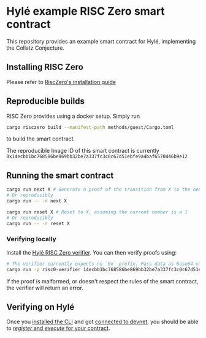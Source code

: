 # Hylé example RISC Zero smart contract

This repository provides an example smart contract for Hylé, implementing the Collatz Conjecture.

## Installing RISC Zero

Please refer to [RiscZero's installation guide](https://dev.risczero.com/api/zkvm/install)

## Reproducible builds

RISC Zero provides using a docker setup. Simply run
```bash
cargo risczero build --manifest-path methods/guest/Cargo.toml
```
to build the smart contract.

The reproducible Image ID of this smart contract is currently `0x14ecbb1bc768586be869bb32be7a337fc3c0c67d51ebfe9a4baf6570446b9e12`


## Running the smart contract

```bash
cargo run next X # Generate a proof of the transition from X to the next number in the collatz conjecture
# Or reproducibly
cargo run -- -r next X
```

```bash
cargo run reset X # Reset to X, assuming the current number is a 1
# Or reproducibly
cargo run -- -r reset X
```

### Verifying locally

Install the [Hylé RISC Zero verifier](https://github.com/Hyle-org/verifiers-for-hyle).
You can then verify proofs using:
```sh
# The verifier currently expects no `0x` prefix. Pass data as base64 values.
cargo run -p risc0-verifier 14ecbb1bc768586be869bb32be7a337fc3c0c67d51ebfe9a4baf6570446b9e12 [path_to_proof] [initial_state] [final_state]
```
If the proof is malformed, or doesn't respect the rules of the smart contract, the verifier will return an error.

## Verifying on Hylé

Once you [installed the CLI](https://docs.hyle.eu/developers/using-the-cli/hyled-install-instructions/) and got [connected to devnet](https://docs.hyle.eu/developers/using-the-cli/connect-to-devnet/), you should be able to [_register_ and _execute_ for your contract](https://docs.hyle.eu/developers/using-the-cli/your-first-smart-contract/).
